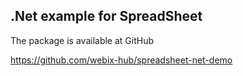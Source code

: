 .Net example for SpreadSheet
---------------

The package is available at GitHub

https://github.com/webix-hub/spreadsheet-net-demo